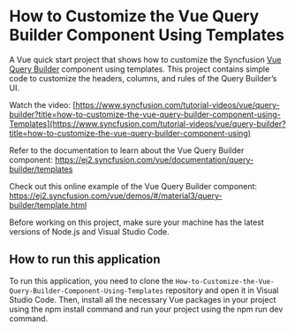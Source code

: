 # How to Customize the Vue Query Builder Component Using Templates

A Vue quick start project that shows how to customize the Syncfusion [Vue Query Builder](https://www.syncfusion.com/vue-components/vue-query-builder?utm_source=github&utm_medium=listing&utm_campaign=tutorial-videos-vue-query-builder-templates-sample) component using templates. This project contains simple code to customize the headers, columns, and rules of the Query Builder’s UI.

Watch the video: [https://www.syncfusion.com/tutorial-videos/vue/query-builder?title=how-to-customize-the-vue-query-builder-component-using-Templates](https://www.syncfusion.com/tutorial-videos/vue/query-builder?title=how-to-customize-the-vue-query-builder-component-using)

Refer to the documentation to learn about the Vue Query Builder component: https://ej2.syncfusion.com/vue/documentation/query-builder/templates  

Check out this online example of the Vue Query Builder component: https://ej2.syncfusion.com/vue/demos/#/material3/query-builder/template.html

Before working on this project, make sure your machine has the latest versions of Node.js and Visual Studio Code.

## How to run this application
To run this application, you need to clone the `How-to-Customize-the-Vue-Query-Builder-Component-Using-Templates` repository and open it in Visual Studio Code. Then, install all the necessary Vue packages in your project using the npm install command and run your project using the npm run dev command.
